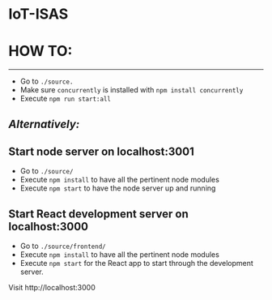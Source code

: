 # IoT-ISAS


# HOW TO:

---
- Go to `./source.`
- Make sure `concurrently` is installed with `npm install concurrently`
- Execute `npm run start:all`

_Alternatively:_
---

## Start node server on localhost:3001
- Go to `./source/`
- Execute `npm install` to have all the pertinent node modules
- Execute `npm start` to have the node server up and running

## Start React development server on localhost:3000

- Go to `./source/frontend/`
- Execute `npm install` to have all the pertinent node modules
- Execute `npm start` for the React app to start through the development server.

Visit http://localhost:3000

